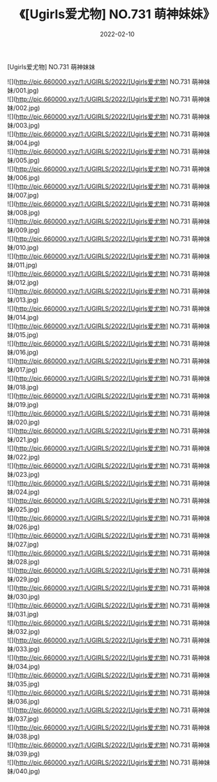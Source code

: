 ﻿---
layout: post
title:  《[Ugirls爱尤物] NO.731 萌神妹妹》
date:   2022-02-10
img: http://pic.660000.xyz/1:/UGIRLS/2022/[Ugirls爱尤物] NO.731 萌神妹妹/000.jpg
categories: [美女, 清纯, 唯美]
---

[Ugirls爱尤物] NO.731 萌神妹妹

 ![](http://pic.660000.xyz/1:/UGIRLS/2022/[Ugirls爱尤物] NO.731 萌神妹妹/001.jpg) <br>![](http://pic.660000.xyz/1:/UGIRLS/2022/[Ugirls爱尤物] NO.731 萌神妹妹/002.jpg) <br>![](http://pic.660000.xyz/1:/UGIRLS/2022/[Ugirls爱尤物] NO.731 萌神妹妹/003.jpg) <br>![](http://pic.660000.xyz/1:/UGIRLS/2022/[Ugirls爱尤物] NO.731 萌神妹妹/004.jpg) <br>![](http://pic.660000.xyz/1:/UGIRLS/2022/[Ugirls爱尤物] NO.731 萌神妹妹/005.jpg) <br>![](http://pic.660000.xyz/1:/UGIRLS/2022/[Ugirls爱尤物] NO.731 萌神妹妹/006.jpg) <br>![](http://pic.660000.xyz/1:/UGIRLS/2022/[Ugirls爱尤物] NO.731 萌神妹妹/007.jpg) <br>![](http://pic.660000.xyz/1:/UGIRLS/2022/[Ugirls爱尤物] NO.731 萌神妹妹/008.jpg) <br>![](http://pic.660000.xyz/1:/UGIRLS/2022/[Ugirls爱尤物] NO.731 萌神妹妹/009.jpg) <br>![](http://pic.660000.xyz/1:/UGIRLS/2022/[Ugirls爱尤物] NO.731 萌神妹妹/010.jpg) <br>![](http://pic.660000.xyz/1:/UGIRLS/2022/[Ugirls爱尤物] NO.731 萌神妹妹/011.jpg) <br>![](http://pic.660000.xyz/1:/UGIRLS/2022/[Ugirls爱尤物] NO.731 萌神妹妹/012.jpg) <br>![](http://pic.660000.xyz/1:/UGIRLS/2022/[Ugirls爱尤物] NO.731 萌神妹妹/013.jpg) <br>![](http://pic.660000.xyz/1:/UGIRLS/2022/[Ugirls爱尤物] NO.731 萌神妹妹/014.jpg) <br>![](http://pic.660000.xyz/1:/UGIRLS/2022/[Ugirls爱尤物] NO.731 萌神妹妹/015.jpg) <br>![](http://pic.660000.xyz/1:/UGIRLS/2022/[Ugirls爱尤物] NO.731 萌神妹妹/016.jpg) <br>![](http://pic.660000.xyz/1:/UGIRLS/2022/[Ugirls爱尤物] NO.731 萌神妹妹/017.jpg) <br>![](http://pic.660000.xyz/1:/UGIRLS/2022/[Ugirls爱尤物] NO.731 萌神妹妹/018.jpg) <br>![](http://pic.660000.xyz/1:/UGIRLS/2022/[Ugirls爱尤物] NO.731 萌神妹妹/019.jpg) <br>![](http://pic.660000.xyz/1:/UGIRLS/2022/[Ugirls爱尤物] NO.731 萌神妹妹/020.jpg) <br>![](http://pic.660000.xyz/1:/UGIRLS/2022/[Ugirls爱尤物] NO.731 萌神妹妹/021.jpg) <br>![](http://pic.660000.xyz/1:/UGIRLS/2022/[Ugirls爱尤物] NO.731 萌神妹妹/022.jpg) <br>![](http://pic.660000.xyz/1:/UGIRLS/2022/[Ugirls爱尤物] NO.731 萌神妹妹/023.jpg) <br>![](http://pic.660000.xyz/1:/UGIRLS/2022/[Ugirls爱尤物] NO.731 萌神妹妹/024.jpg) <br>![](http://pic.660000.xyz/1:/UGIRLS/2022/[Ugirls爱尤物] NO.731 萌神妹妹/025.jpg) <br>![](http://pic.660000.xyz/1:/UGIRLS/2022/[Ugirls爱尤物] NO.731 萌神妹妹/026.jpg) <br>![](http://pic.660000.xyz/1:/UGIRLS/2022/[Ugirls爱尤物] NO.731 萌神妹妹/027.jpg) <br>![](http://pic.660000.xyz/1:/UGIRLS/2022/[Ugirls爱尤物] NO.731 萌神妹妹/028.jpg) <br>![](http://pic.660000.xyz/1:/UGIRLS/2022/[Ugirls爱尤物] NO.731 萌神妹妹/029.jpg) <br>![](http://pic.660000.xyz/1:/UGIRLS/2022/[Ugirls爱尤物] NO.731 萌神妹妹/030.jpg) <br>![](http://pic.660000.xyz/1:/UGIRLS/2022/[Ugirls爱尤物] NO.731 萌神妹妹/031.jpg) <br>![](http://pic.660000.xyz/1:/UGIRLS/2022/[Ugirls爱尤物] NO.731 萌神妹妹/032.jpg) <br>![](http://pic.660000.xyz/1:/UGIRLS/2022/[Ugirls爱尤物] NO.731 萌神妹妹/033.jpg) <br>![](http://pic.660000.xyz/1:/UGIRLS/2022/[Ugirls爱尤物] NO.731 萌神妹妹/034.jpg) <br>![](http://pic.660000.xyz/1:/UGIRLS/2022/[Ugirls爱尤物] NO.731 萌神妹妹/035.jpg) <br>![](http://pic.660000.xyz/1:/UGIRLS/2022/[Ugirls爱尤物] NO.731 萌神妹妹/036.jpg) <br>![](http://pic.660000.xyz/1:/UGIRLS/2022/[Ugirls爱尤物] NO.731 萌神妹妹/037.jpg) <br>![](http://pic.660000.xyz/1:/UGIRLS/2022/[Ugirls爱尤物] NO.731 萌神妹妹/038.jpg) <br>![](http://pic.660000.xyz/1:/UGIRLS/2022/[Ugirls爱尤物] NO.731 萌神妹妹/039.jpg) <br>![](http://pic.660000.xyz/1:/UGIRLS/2022/[Ugirls爱尤物] NO.731 萌神妹妹/040.jpg) <br>